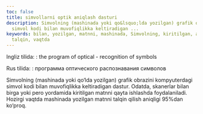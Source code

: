 ```yaml
---
toc: false
title: simvollarni optik aniqlash dasturi
description: Simvolning (mashinada yoki qo&lsquo;lda yozilgan) grafik obrazini kompyuterdagi
  simvol kodi bilan muvofiqlikka keltiradigan ...
keywords: bilan, yozilgan, matnni, mashinada, Simvolning, kiritilgan, aniqligi, qilish,
  talqin, vaqtda
---
```


Ingliz tilida:
:   the program of optical - recognition of symbols

Rus tilida:
:   программа оптического распознавания символов

Simvolning (mashinada yoki qo‘lda yozilgan) grafik obrazini kompyuterdagi simvol kodi bilan muvofiqlikka keltiradigan dastur. Odatda, skanerlar bilan birga yoki pero yordamida kiritilgan matnni qayta ishlashda foydalaniladi. Hozirgi vaqtda mashinada yozilgan matnni talqin qilish aniqligi 95%dan ko‘proq.